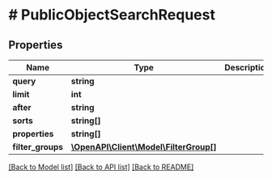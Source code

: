 # # PublicObjectSearchRequest

## Properties

Name | Type | Description | Notes
------------ | ------------- | ------------- | -------------
**query** | **string** |  | [optional]
**limit** | **int** |  |
**after** | **string** |  |
**sorts** | **string[]** |  |
**properties** | **string[]** |  |
**filter_groups** | [**\OpenAPI\Client\Model\FilterGroup[]**](FilterGroup.md) |  |

[[Back to Model list]](../../README.md#models) [[Back to API list]](../../README.md#endpoints) [[Back to README]](../../README.md)
